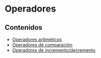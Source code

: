 # Operadores

## Contenidos

* [Operadores aritméticos](https://www.php.net/manual/es/language.operators.arithmetic.php)
* [Operadores de comparación](https://www.php.net/manual/es/language.operators.comparison.php)
* [Operadores de incremento/decremento](https://www.php.net/manual/es/language.operators.increment.php)
